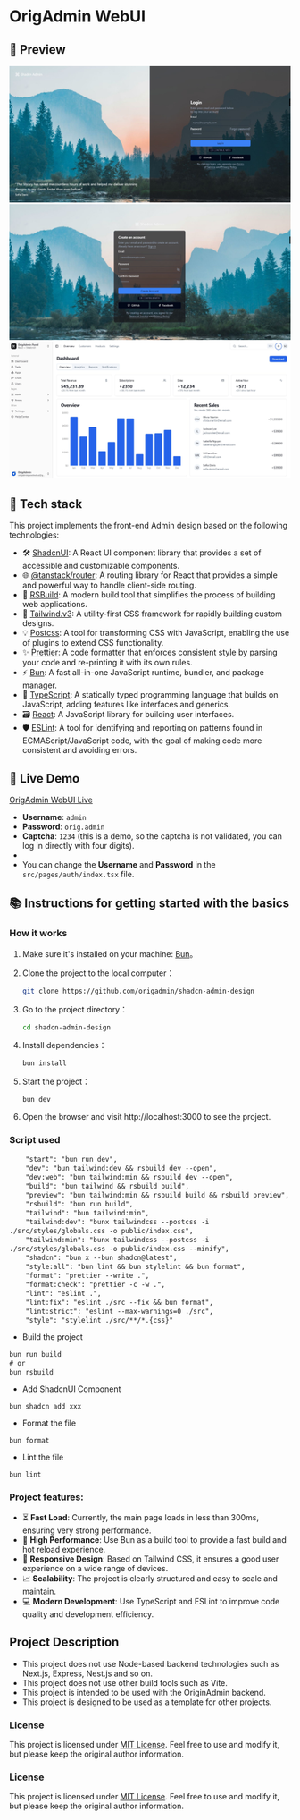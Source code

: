 # OrigAdmin WebUI

## 🌟 Preview

![signin](resources/signin.jpg)
![signup](resources/signup.jpg)
![dashboard](resources/dashboard.jpg)

## 🔧 Tech stack

This project implements the front-end Admin design based on the following technologies:

- 🛠️ [ShadcnUI](https://ui.shadcn.com/): A React UI component library that provides a set of accessible and customizable
  components.
- 🌐 [@tanstack/router](https://tanstack.com/router): A routing library for React that provides a simple and powerful way
  to handle client-side routing.
- 🚀 [RSBuild](https://rsbuild.js.org/): A modern build tool that simplifies the process of building web applications.
- 🎨 [Tailwind.v3](https://tailwindcss.com/): A utility-first CSS framework for rapidly building custom designs.
- 💡 [Postcss](https://postcss.org/): A tool for transforming CSS with JavaScript, enabling the use of plugins to extend
  CSS functionality.
- ✨ [Prettier](https://prettier.io/): A code formatter that enforces consistent style by parsing your code and
  re-printing it with its own rules.
- ⚡ [Bun](https://bun.sh/): A fast all-in-one JavaScript runtime, bundler, and package manager.
- 📜 [TypeScript](https://www.typescriptlang.org/): A statically typed programming language that builds on JavaScript,
  adding features like interfaces and generics.
- 🗃️ [React](https://reactjs.org/): A JavaScript library for building user interfaces.
- 🛡️ [ESLint](https://eslint.org/): A tool for identifying and reporting on patterns found in ECMAScript/JavaScript
  code, with the goal of making code more consistent and avoiding errors.

## 🚀 Live Demo

[OrigAdmin WebUI Live](https://shadcn-admin-design.vercel.app)

- **Username**: `admin`
- **Password**: `orig.admin`
- **Captcha**: `1234` (this is a demo, so the captcha is not validated, you can log in directly with four digits).
-
- You can change the **Username** and **Password** in the `src/pages/auth/index.tsx` file.

## 📚 Instructions for getting started with the basics

### How it works

1. Make sure it's installed on your machine: [Bun](https://bun.sh/)。
2. Clone the project to the local computer：

   ```bash
   git clone https://github.com/origadmin/shadcn-admin-design
   ```
3. Go to the project directory：
   ```bash
   cd shadcn-admin-design
   ```
4. Install dependencies：
   ```bash
   bun install
   ```
5. Start the project：
   ```bash
   bun dev
   ```
6. Open the browser and visit http://localhost:3000 to see the project.

### Script used

```
    "start": "bun run dev",
    "dev": "bun tailwind:dev && rsbuild dev --open",
    "dev:web": "bun tailwind:min && rsbuild dev --open",
    "build": "bun tailwind && rsbuild build",
    "preview": "bun tailwind:min && rsbuild build && rsbuild preview",
    "rsbuild": "bun run build",
    "tailwind": "bun tailwind:min",
    "tailwind:dev": "bunx tailwindcss --postcss -i ./src/styles/globals.css -o public/index.css",
    "tailwind:min": "bunx tailwindcss --postcss -i ./src/styles/globals.css -o public/index.css --minify",
    "shadcn": "bun x --bun shadcn@latest",
    "style:all": "bun lint && bun stylelint && bun format",
    "format": "prettier --write .",
    "format:check": "prettier -c -w .",
    "lint": "eslint .",
    "lint:fix": "eslint ./src --fix && bun format",
    "lint:strict": "eslint --max-warnings=0 ./src",
    "style": "stylelint ./src/**/*.{css}"
```

- Build the project

```
bun run build
# or
bun rsbuild
```

- Add ShadcnUI Component

```
bun shadcn add xxx
```

- Format the file

```
bun format
```

- Lint the file

```
bun lint
```

### Project features:

- ⏳ **Fast Load**: Currently, the main page loads in less than 300ms, ensuring very strong performance.
- 🚀 **High Performance**: Use Bun as a build tool to provide a fast build and hot reload experience.
- 📱 **Responsive Design**: Based on Tailwind CSS, it ensures a good user experience on a wide range of devices.
- 📈 **Scalability**: The project is clearly structured and easy to scale and maintain.
- 💻 **Modern Development**: Use TypeScript and ESLint to improve code quality and development efficiency.

## Project Description

- This project does not use Node-based backend technologies such as Next.js, Express, Nest.js and so on.
- This project does not use other build tools such as Vite.
- This project is intended to be used with the OriginAdmin backend.
- This project is designed to be used as a template for other projects.

### License

This project is licensed under [MIT License](https://opensource.org/licenses/MIT). Feel free to use and modify it, but
please keep the original author information.

### License

This project is licensed under [MIT License](https://opensource.org/licenses/MIT). Feel free to use and modify it, but
please
keep the original author information.
